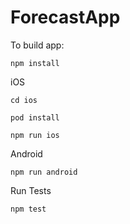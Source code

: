 # ForecastApp

To build app:

`npm install` 

iOS

`cd ios`

`pod install`

`npm run ios`

Android

`npm run android`


Run Tests

`npm test`
